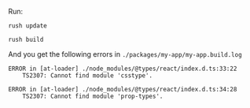 Run:

    rush update
    
    rush build
    
And you get the following errors in `./packages/my-app/my-app.build.log`

    ERROR in [at-loader] ./node_modules/@types/react/index.d.ts:33:22 
        TS2307: Cannot find module 'csstype'.
    
    ERROR in [at-loader] ./node_modules/@types/react/index.d.ts:34:28 
        TS2307: Cannot find module 'prop-types'.